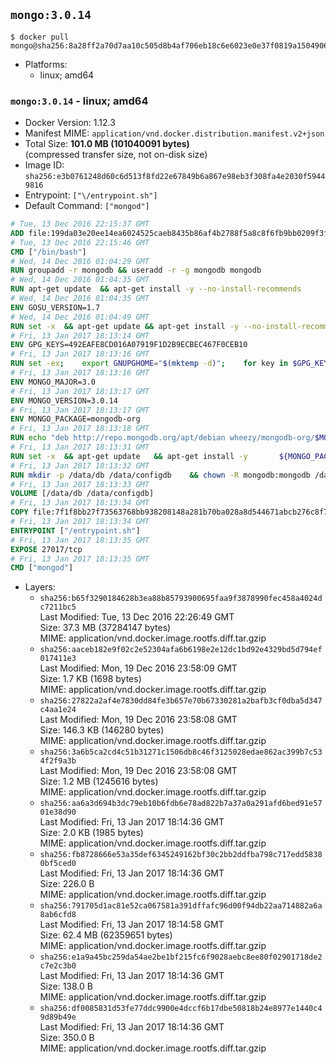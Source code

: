 ## `mongo:3.0.14`

```console
$ docker pull mongo@sha256:8a28ff2a70d7aa10c505d8b4af706eb18c6e6023e0e37f0819a15049065702ef
```

-	Platforms:
	-	linux; amd64

### `mongo:3.0.14` - linux; amd64

-	Docker Version: 1.12.3
-	Manifest MIME: `application/vnd.docker.distribution.manifest.v2+json`
-	Total Size: **101.0 MB (101040091 bytes)**  
	(compressed transfer size, not on-disk size)
-	Image ID: `sha256:e3b0761248d60c6d513f8fd22e67849b6a867e98eb3f308fa4e2030f59449816`
-	Entrypoint: `["\/entrypoint.sh"]`
-	Default Command: `["mongod"]`

```dockerfile
# Tue, 13 Dec 2016 22:15:37 GMT
ADD file:199da03e20ee14ea6024525caeb8435b86af4b2788f5a8c8f6fb9bb0209f3fff in / 
# Tue, 13 Dec 2016 22:15:46 GMT
CMD ["/bin/bash"]
# Wed, 14 Dec 2016 01:04:29 GMT
RUN groupadd -r mongodb && useradd -r -g mongodb mongodb
# Wed, 14 Dec 2016 01:04:35 GMT
RUN apt-get update 	&& apt-get install -y --no-install-recommends 		numactl 	&& rm -rf /var/lib/apt/lists/*
# Wed, 14 Dec 2016 01:04:35 GMT
ENV GOSU_VERSION=1.7
# Wed, 14 Dec 2016 01:04:49 GMT
RUN set -x 	&& apt-get update && apt-get install -y --no-install-recommends ca-certificates wget && rm -rf /var/lib/apt/lists/* 	&& wget -O /usr/local/bin/gosu "https://github.com/tianon/gosu/releases/download/$GOSU_VERSION/gosu-$(dpkg --print-architecture)" 	&& wget -O /usr/local/bin/gosu.asc "https://github.com/tianon/gosu/releases/download/$GOSU_VERSION/gosu-$(dpkg --print-architecture).asc" 	&& export GNUPGHOME="$(mktemp -d)" 	&& gpg --keyserver ha.pool.sks-keyservers.net --recv-keys B42F6819007F00F88E364FD4036A9C25BF357DD4 	&& gpg --batch --verify /usr/local/bin/gosu.asc /usr/local/bin/gosu 	&& rm -r "$GNUPGHOME" /usr/local/bin/gosu.asc 	&& chmod +x /usr/local/bin/gosu 	&& gosu nobody true 	&& apt-get purge -y --auto-remove ca-certificates wget
# Fri, 13 Jan 2017 18:13:14 GMT
ENV GPG_KEYS=492EAFE8CD016A07919F1D2B9ECBEC467F0CEB10
# Fri, 13 Jan 2017 18:13:16 GMT
RUN set -ex; 	export GNUPGHOME="$(mktemp -d)"; 	for key in $GPG_KEYS; do 		gpg --keyserver ha.pool.sks-keyservers.net --recv-keys "$key"; 	done; 	gpg --export $GPG_KEYS > /etc/apt/trusted.gpg.d/mongodb.gpg; 	rm -r "$GNUPGHOME"; 	apt-key list
# Fri, 13 Jan 2017 18:13:16 GMT
ENV MONGO_MAJOR=3.0
# Fri, 13 Jan 2017 18:13:17 GMT
ENV MONGO_VERSION=3.0.14
# Fri, 13 Jan 2017 18:13:17 GMT
ENV MONGO_PACKAGE=mongodb-org
# Fri, 13 Jan 2017 18:13:18 GMT
RUN echo "deb http://repo.mongodb.org/apt/debian wheezy/mongodb-org/$MONGO_MAJOR main" > /etc/apt/sources.list.d/mongodb-org.list
# Fri, 13 Jan 2017 18:13:31 GMT
RUN set -x 	&& apt-get update 	&& apt-get install -y 		${MONGO_PACKAGE}=$MONGO_VERSION 		${MONGO_PACKAGE}-server=$MONGO_VERSION 		${MONGO_PACKAGE}-shell=$MONGO_VERSION 		${MONGO_PACKAGE}-mongos=$MONGO_VERSION 		${MONGO_PACKAGE}-tools=$MONGO_VERSION 	&& rm -rf /var/lib/apt/lists/* 	&& rm -rf /var/lib/mongodb 	&& mv /etc/mongod.conf /etc/mongod.conf.orig
# Fri, 13 Jan 2017 18:13:32 GMT
RUN mkdir -p /data/db /data/configdb 	&& chown -R mongodb:mongodb /data/db /data/configdb
# Fri, 13 Jan 2017 18:13:33 GMT
VOLUME [/data/db /data/configdb]
# Fri, 13 Jan 2017 18:13:34 GMT
COPY file:7f1f8bb27f73563768bb938208148a281b70ba028a8d544671abcb276c8f741c in /entrypoint.sh 
# Fri, 13 Jan 2017 18:13:34 GMT
ENTRYPOINT ["/entrypoint.sh"]
# Fri, 13 Jan 2017 18:13:35 GMT
EXPOSE 27017/tcp
# Fri, 13 Jan 2017 18:13:35 GMT
CMD ["mongod"]
```

-	Layers:
	-	`sha256:b65f3290184628b3ea88b85793900695faa9f3878990fec458a4024dc7211bc5`  
		Last Modified: Tue, 13 Dec 2016 22:26:49 GMT  
		Size: 37.3 MB (37284147 bytes)  
		MIME: application/vnd.docker.image.rootfs.diff.tar.gzip
	-	`sha256:aaceb182e9f02c2e52304afa6b6198e2e12dc1bd92e4329bd5d794ef017411e3`  
		Last Modified: Mon, 19 Dec 2016 23:58:09 GMT  
		Size: 1.7 KB (1698 bytes)  
		MIME: application/vnd.docker.image.rootfs.diff.tar.gzip
	-	`sha256:27822a2af4e7830dd84fe3b657e70b67330281a2bafb3cf0dba5d347c4aa1e24`  
		Last Modified: Mon, 19 Dec 2016 23:58:08 GMT  
		Size: 146.3 KB (146280 bytes)  
		MIME: application/vnd.docker.image.rootfs.diff.tar.gzip
	-	`sha256:3a6b5ca2cd4c51b31271c1506db8c46f3125028edae862ac399b7c534f2f9a3b`  
		Last Modified: Mon, 19 Dec 2016 23:58:08 GMT  
		Size: 1.2 MB (1245616 bytes)  
		MIME: application/vnd.docker.image.rootfs.diff.tar.gzip
	-	`sha256:aa6a3d694b3dc79eb10b6fdb6e78ad822b7a37a0a291afd6bed91e5701e38d90`  
		Last Modified: Fri, 13 Jan 2017 18:14:36 GMT  
		Size: 2.0 KB (1985 bytes)  
		MIME: application/vnd.docker.image.rootfs.diff.tar.gzip
	-	`sha256:fb8728666e53a35def6345249162bf30c2bb2ddfba798c717edd58380bf5ced0`  
		Last Modified: Fri, 13 Jan 2017 18:14:36 GMT  
		Size: 226.0 B  
		MIME: application/vnd.docker.image.rootfs.diff.tar.gzip
	-	`sha256:791705d1ac81e52ca067581a391dffafc96d00f94db22aa714882a6a8ab6cfd8`  
		Last Modified: Fri, 13 Jan 2017 18:14:58 GMT  
		Size: 62.4 MB (62359651 bytes)  
		MIME: application/vnd.docker.image.rootfs.diff.tar.gzip
	-	`sha256:e1a9a45bc259da54ae2be1bf215fc6f9028aebc8ee80f02901718de2c7e2c3b0`  
		Last Modified: Fri, 13 Jan 2017 18:14:36 GMT  
		Size: 138.0 B  
		MIME: application/vnd.docker.image.rootfs.diff.tar.gzip
	-	`sha256:df0085831d53fe77ddc9900e4dccf6b17dbe50818b24e8977e1440c49d89b49e`  
		Last Modified: Fri, 13 Jan 2017 18:14:36 GMT  
		Size: 350.0 B  
		MIME: application/vnd.docker.image.rootfs.diff.tar.gzip
